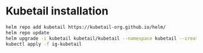 # Kubetail installation

```bash
helm repo add kubetail https://kubetail-org.github.io/helm/
helm repo update
helm upgrade -i kubetail kubetail/kubetail --namespace kubetail --create-namespace
kubectl apply -f ig-kubetail
```
